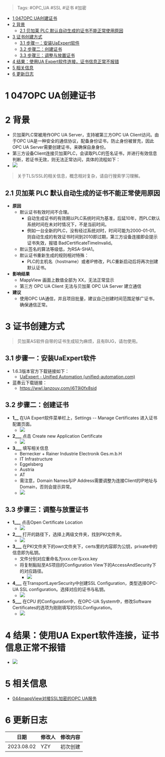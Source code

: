 > Tags: #OPC_UA #SSL #证书 #加密

- [1 047OPC UA创建证书](#_1-047opc-ua%E5%88%9B%E5%BB%BA%E8%AF%81%E4%B9%A6)
- [2 背景](#_2-%E8%83%8C%E6%99%AF)
	- [2.1 贝加莱 PLC 默认自动生成的证书不能正常使用原因](#_21-%E8%B4%9D%E5%8A%A0%E8%8E%B1-plc-%E9%BB%98%E8%AE%A4%E8%87%AA%E5%8A%A8%E7%94%9F%E6%88%90%E7%9A%84%E8%AF%81%E4%B9%A6%E4%B8%8D%E8%83%BD%E6%AD%A3%E5%B8%B8%E4%BD%BF%E7%94%A8%E5%8E%9F%E5%9B%A0)
- [3 证书创建方式](#_3-%E8%AF%81%E4%B9%A6%E5%88%9B%E5%BB%BA%E6%96%B9%E5%BC%8F)
	- [3.1 步骤一：安装UaExpert软件](#_31-%E6%AD%A5%E9%AA%A4%E4%B8%80%E5%AE%89%E8%A3%85uaexpert%E8%BD%AF%E4%BB%B6)
	- [3.2 步骤二：创建证书](#_32-%E6%AD%A5%E9%AA%A4%E4%BA%8C%E5%88%9B%E5%BB%BA%E8%AF%81%E4%B9%A6)
	- [3.3 步骤三：调整与放置证书](#_33-%E6%AD%A5%E9%AA%A4%E4%B8%89%E8%B0%83%E6%95%B4%E4%B8%8E%E6%94%BE%E7%BD%AE%E8%AF%81%E4%B9%A6)
- [4 结果：使用UA Expert软件连接，证书信息正常不报错](#_4-%E7%BB%93%E6%9E%9C%E4%BD%BF%E7%94%A8ua-expert%E8%BD%AF%E4%BB%B6%E8%BF%9E%E6%8E%A5%EF%BC%8C%E8%AF%81%E4%B9%A6%E4%BF%A1%E6%81%AF%E6%AD%A3%E5%B8%B8%E4%B8%8D%E6%8A%A5%E9%94%99)
- [5 相关信息](#_5-%E7%9B%B8%E5%85%B3%E4%BF%A1%E6%81%AF)
- [6 更新日志](#_6-%E6%9B%B4%E6%96%B0%E6%97%A5%E5%BF%97)

# 1 047OPC UA创建证书

# 2 背景

- 贝加莱PLC常被用作OPC UA Server，支持被第三方OPC UA Client访问。由于OPC UA是一种安全的通信协议，配备身份证书，防止身份被冒充，因此OPC UA Server需要创建证书，来确保自身身份。
- 第三方设备Client连接贝加莱PLC，会读取PLC的签名证书，并进行有效信息判断，若证书无效，则无法正常访问，具体的流程如下：
- ![](FILES/047OPC%20UA创建证书/image-20221114202307025.png)

> 关于TLS/SSL的相关信息，概念相对复杂，请自行搜索学习理解。

## 2.1 贝加莱 PLC 默认自动生成的证书不能正常使用原因

- **原因**
    - 默认证书有效时间不合理。
        - 自动生成证书的有效期以PLC系统时间为基准，后延10年，而PLC默认系统时间在未对时情况下，不是当前时间。
        - 例如一台全新的PLC，没有经过系统对时，时间可能为2000-01-01，则自动生成的有效证书时间到2010即过期，第三方设备连接即会提示证书失效，报错 BadCertificateTimeInvalid。
    - 默认签名的算法等级低，为RSA-SHA1。
    - 默认证书重新生成的规则相对特殊：
        - PLC的主机名（hostname）或者IP修改，PLC重新启动后将再次创建默认证书。
- **影响结果**
    - MappView 画面上数值全部为 XX，无法正常显示
    - 第三方 OPC UA Client 无法与贝加莱 OPC UA Server 建立通信
- **建议**
    - 使用OPC UA通信，并且项目批量，建议自己创建时间范围足够广证书，确保通信正常。

# 3 证书创建方式

> 贝加莱AS软件自带的证书生成较为麻烦，且有BUG，请勿使用。

## 3.1 步骤一：安装UaExpert软件

- 1.6.3版本官方下载链接如下：
    - [UaExpert - Unified Automation (unified-automation.com)](https://www.unified-automation.com/downloads/opc-ua-clients/uaexpert.html)
- 蓝奏云下载链接：
    - https://wwl.lanzouy.com/i6T9i0fx8sid

## 3.2 步骤二：创建证书

- **1__** 在UA Expert软件菜单栏上，Settings -- Manage Certificates 进入证书配置页面。
    - ![](FILES/047OPC%20UA创建证书/image-20221114203101021.png)
- **2___** 点击 Create new Application Certificate
    - ![](FILES/047OPC%20UA创建证书/image-20221114203119334.png)
- **3___** 填写相关信息
    - Bernecker + Rainer Industrie Electronik Ges.m.b.H
    - IT Infrastructure
    - Eggelsberg
    - Austria
    - AT
    - 需注意，Domain Names与IP Address需要调整为连接Client的IP地址与Domain，否则会提示异常。
    - ![](FILES/047OPC%20UA创建证书/image-20221114203143492.png)

## 3.3 步骤三：调整与放置证书

- **1___** 点击Open Certificate Location
    - ![](FILES/047OPC%20UA创建证书/image-20221114203155735.png)
- **2___** 打开的路径下，选择上两级文件夹，找到PKI文件夹。
    - ![](FILES/047OPC%20UA创建证书/image-20221114203842959.png)
- **3___** 在PKI文件夹下的own文件夹下，certs里的内容即为公钥，private中的信息即为私钥。
    - 文件分别对应重命名为xxx.cer与xxx.key
    - 将复制黏贴至AS项目的Configuration View下的AccessAndSecurity下的对应路径。
        - ![](FILES/047OPC%20UA创建证书/image-20221114205049441.png)
- **4___** 在TransportLayerSecurity中创建SSL Configuration，类型选择OPC- UA SSL configuration。选择对应的证书与私钥。
    - ![](FILES/047OPC%20UA创建证书/image-20221114205229024.png)
- **5___** 在CPU 的Configuration中，在OPC-UA System中，修改Software Certificates的选项为刚刚填写的SSLConfiguration。
    - ![](FILES/047OPC%20UA创建证书/image-20221114205322475.png)

# 4 结果：使用UA Expert软件连接，证书信息正常不报错

- ![](FILES/047OPC%20UA创建证书/image-20221114212457108.png)

# 5 相关信息

- [044mappView对接SSL加密的OPC UA服务](/B05_技术_mapp/044mappView对接SSL加密的OPC%20UA服务.md)

# 6 更新日志

| 日期         | 修改人 | 修改内容 |
| ---------- | --- | ---- |
| 2023.08.02 | YZY | 初次创建 |
